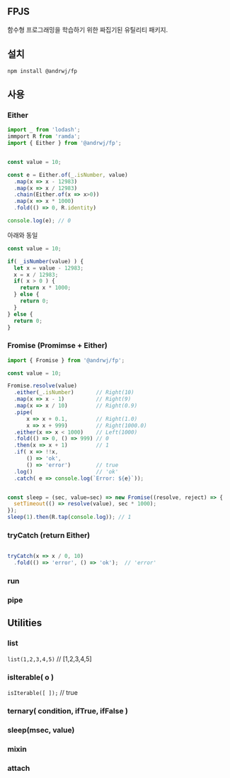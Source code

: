 ## FPJS

함수형 프로그래밍을 학습하기 위한 짜집기된 유틸리티 패키지.



## 설치

`npm install @andrwj/fp`



## 사용

### Either

```javascript
import _ from 'lodash';
immport R from 'ramda';
import { Either } from '@andrwj/fp';


const value = 10;

const e = Either.of(_.isNumber, value)
  .map(x => x - 12983)
  .map(x => x / 12983)
  .chain(Either.of(x => x>0))
  .map(x => x * 1000)
  .fold(() => 0, R.identity)   

console.log(e); // 0

```

아래와 동일

```javascript
const value = 10;

if( _isNumber(value) ) {
  let x = value - 12983;
  x = x / 12983;
  if( x > 0 ) {
    return x * 1000;
  } else {
    return 0;
  }
} else {
  return 0;
}

```


### Fromise (Promimse + Either)

```javascript
import { Fromise } from '@andrwj/fp';

const value = 10;

Fromise.resolve(value)
  .either(_.isNumber)       // Right(10)
  .map(x => x - 1)          // Right(9)
  .map(x => x / 10)         // Right(0.9)
  .pipe(
      x => x + 0.1,         // Right(1.0)
      x => x + 999)         // Right(1000.0)
  .either(x => x < 1000)    // Left(1000)
  .fold(() => 0, () => 999) // 0
  .then(x => x + 1)         // 1
  .if( x => !!x, 
      () => 'ok', 
      () => 'error')        // true
  .log()                    // 'ok'
  .catch( e => console.log(`Error: ${e}`));


const sleep = (sec, value=sec) => new Fromise((resolve, reject) => {
  setTimeout(() => resolve(value), sec * 1000);
});
sleep(1).then(R.tap(console.log)); // 1
```

### tryCatch  (return Either)

```javascript

tryCatch(x => x / 0, 10)
  .fold(() => 'error', () => 'ok');  // 'error'

```


### run


### pipe


## Utilities

### list
`list(1,2,3,4,5)` // [1,2,3,4,5]


### isIterable( o )

`isIterable([ ]);` // true

### ternary( condition, ifTrue, ifFalse )


### sleep(msec, value)


### mixin


### attach



